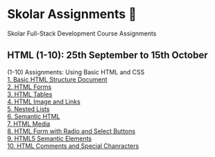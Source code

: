 # Skolar Assignments 📄
Skolar Full-Stack Development Course Assignments 

<div>
<h2>HTML (1-10): 25th September to 15th October</h2>
<p> 
   (1-10) Assignments: Using Basic HTML and CSS <br>
   <a href = "HTML1-10/A1_Basic_HTML_structure/file.html">1. Basic HTML Structure Document </a><br>
   <a href = "HTML1-10/A2_HTML_Forms/file.html">2. HTML Forms </a><br>
   <a href = "HTML1-10/A3_HTML_tables/file.html">3. HTML Tables </a><br>
   <a href = "HTML1-10/A4_HTML_Image_and_Links/file.html">4. HTML Image and Links </a><br>
   <a href = "HTML1-10/A5_Nested_Lists/file.html">5. Nested Lists </a><br>
   <a href = "HTML1-10/A7_Semantic_HTML/file.html">6. Semantic HTML </a><br>
   <a href = "HTML1-10/A9_HTML_Media/file.html">7. HTML Media </a><br>
   <a href = "HTML1-10/A8_HTML_Form_Radio_Select_Buttons/file.html">8. HTML Form with Radio and Select Buttons </a><br>
   <a href = "HTML1-10/A9_HTML5_Semantic_Elements/file.html">9. HTML5  Semantic Elements </a><br>
   <a href = "HTML1-10/A10_HTML_Comments_Spl_characters/file.html">10. HTML Comments and Special Chanracters </a><br>

</p>
</div>
  
